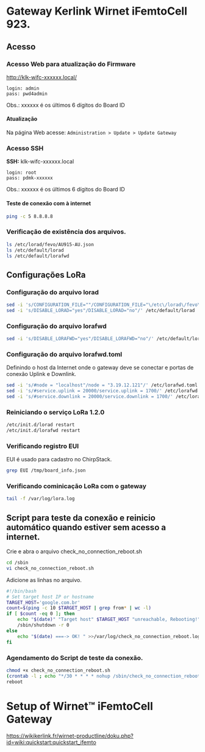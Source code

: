 # Gateway Kerlink Wirnet iFemtoCell 923.

## Acesso

### Acesso Web para atualização do Firmware
http://klk-wifc-xxxxxx.local/
```
login: admin
pass: pwd4admin
```
Obs.: xxxxxx é os últimos 6 dígitos do Board ID

#### Atualização
Na página Web acesse: ```Administration > Update > Update Gateway```

### Acesso SSH
**SSH:** klk-wifc-xxxxxx.local
```
login: root
pass: pdmk-xxxxxx
```
Obs.: xxxxxx é os últimos 6 dígitos do Board ID

#### Teste de conexão com à internet
```bash
ping -c 5 8.8.8.8
```

### Verificação de existência dos arquivos.
```bash
ls /etc/lorad/fevo/AU915-AU.json
ls /etc/default/lorad
ls /etc/default/lorafwd
```

## Configurações LoRa

### Configuração do arquivo lorad
```bash
sed -i 's/CONFIGURATION_FILE=""/CONFIGURATION_FILE="\/etc\/lorad\/fevo\/AU915-AU.json"/' /etc/default/lorad
sed -i 's/DISABLE_LORAD="yes"/DISABLE_LORAD="no"/' /etc/default/lorad
```

### Configuração do arquivo lorafwd
```bash
sed -i 's/DISABLE_LORAFWD="yes"/DISABLE_LORAFWD="no"/' /etc/default/lorafwd
```

### Configuração do arquivo lorafwd.toml
Definindo o host da Internet onde o gateway deve se conectar e portas de conexão Uplink e Downlink.
```bash
sed -i 's/#node = "localhost"/node = "3.19.12.121"/' /etc/lorafwd.toml
sed -i 's/#service.uplink = 20000/service.uplink = 1700/' /etc/lorafwd.toml
sed -i 's/#service.downlink = 20000/service.downlink = 1700/' /etc/lorafwd.toml
```

### Reiniciando o serviço LoRa 1.2.0 
```bash
/etc/init.d/lorad restart
/etc/init.d/lorafwd restart
```

### Verificando registro EUI 
EUI é usado para cadastro no ChirpStack.
```bash
grep EUI /tmp/board_info.json
```

### Verificando cominicação LoRa com o gateway
```bash
tail -f /var/log/lora.log
```

## Script para teste da conexão e reinicio automático quando estiver sem acesso a internet.

Crie e abra o arquivo check_no_connection_reboot.sh
```bash
cd /sbin
vi check_no_connection_reboot.sh 
```

Adicione as linhas no arquivo.
```bash
#!/bin/bash
# Set target host IP or hostname
TARGET_HOST='google.com.br'
count=$(ping -c 10 $TARGET_HOST | grep from* | wc -l)
if [ $count -eq 0 ]; then
    echo "$(date)" "Target host" $TARGET_HOST "unreachable, Rebooting!" >>/var/log/check_no_connection_reboot.log
    /sbin/shutdown -r 0
else
    echo "$(date) ===-> OK! " >>/var/log/check_no_connection_reboot.log
fi
```

### Agendamento do Script de teste da conexão.
```bash
chmod +x check_no_connection_reboot.sh
(crontab -l ; echo "*/30 * * * * nohup /sbin/check_no_connection_reboot.sh") | crontab -
reboot
```

# Setup of Wirnet™ iFemtoCell Gateway
https://wikikerlink.fr/wirnet-productline/doku.php?id=wiki:quickstart:quickstart_ifemto

